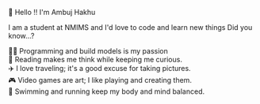 👋 Hello !! I'm Ambuj Hakhu

I am a student at NMIMS and I'd love to code and learn new things
Did you know…?

👨‍💻 Programming and build models is my passion            <br/>
📖 Reading makes me think while keeping me curious.         <br/>
✈️ I love traveling; it's a good excuse for taking pictures.   <br/>
🎮 Video games are art; I like playing and creating them.   <br/>
🏃 Swimming and running keep my body and mind balanced.   <br/>



